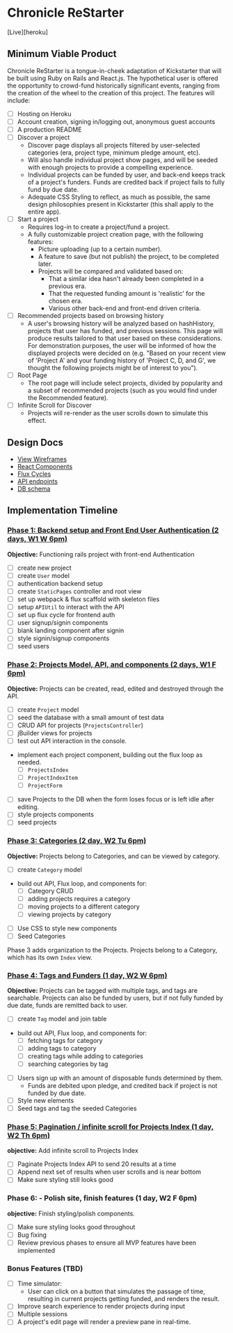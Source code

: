 # Chronicle ReStarter

[Live][heroku]

[Live]: http://www.chronicle-restarter.com

## Minimum Viable Product

Chronicle ReStarter is a tongue-in-cheek adaptation of Kickstarter that will be built using Ruby on Rails and React.js. The hypothetical user is offered the opportunity to crowd-fund historically significant events, ranging from the creation of the wheel to the creation of this project. The features will include:

- [ ] Hosting on Heroku
- [ ] Account creation, signing in/logging out, anonymous guest accounts
- [ ] A production README
- [ ] Discover a project
  - Discover page displays all projects filtered by user-selected categories (era, project type, minimum pledge amount, etc).
  - Will also handle individual project show pages, and will be seeded with enough projects to provide a compelling experience.
  - Individual projects can be funded by user, and back-end keeps track of a project's funders. Funds are credited back if project fails to fully fund by due date.
  - Adequate CSS Styling to reflect, as much as possible, the same design philosophies present in Kickstarter (this shall apply to the entire app).
- [ ] Start a project
  - Requires log-in to create a project/fund a project.
  - A fully customizable project creation page, with the following features:
    - Picture uploading (up to a certain number).
    - A feature to save (but not publish) the project, to be completed later.
    - Projects will be compared and validated based on:
      - That a similar idea hasn't already been completed in a previous era.
      - That the requested funding amount is 'realistic' for the chosen era.
      - Various other back-end and front-end driven criteria.
- [ ] Recommended projects based on browsing history
  - A user's browsing history will be analyzed based on hashHistory, projects that user has funded, and previous sessions. This page will produce results tailored to that user based on these considerations. For demonstration purposes, the user will be informed of how the displayed projects were decided on (e.g. "Based on your recent view of 'Project A' and your funding history of 'Project C, D, and G', we thought the following projects might be of interest to you").
- [ ] Root Page
  - The root page will include select projects, divided by popularity and a subset of recommended projects (such as you would find under the Recommended feature).
- [ ] Infinite Scroll for Discover
  - Projects will re-render as the user scrolls down to simulate this effect.

## Design Docs
* [View Wireframes][views]
* [React Components][components]
* [Flux Cycles][flux-cycles]
* [API endpoints][api-endpoints]
* [DB schema][schema]

[views]: docs/views.md
[components]: docs/components.md
[flux-cycles]: docs/flux-cycles.md
[api-endpoints]: docs/api-endpoints.md
[schema]: docs/schema.md

## Implementation Timeline

### [Phase 1: Backend setup and Front End User Authentication (2 days, W1 W 6pm)][phase-one]

**Objective:** Functioning rails project with front-end Authentication

- [ ] create new project
- [ ] create `User` model
- [ ] authentication backend setup
- [ ] create `StaticPages` controller and root view
- [ ] set up webpack & flux scaffold with skeleton files
- [ ] setup `APIUtil` to interact with the API
- [ ] set up flux cycle for frontend auth
- [ ] user signup/signin components
- [ ] blank landing component after signin
- [ ] style signin/signup components
- [ ] seed users

### [Phase 2: Projects Model, API, and components (2 days, W1 F 6pm)][phase-two]

**Objective:** Projects can be created, read, edited and destroyed through the API.

- [ ] create `Project` model
- [ ] seed the database with a small amount of test data
- [ ] CRUD API for projects (`ProjectsController`)
- [ ] jBuilder views for projects
- [ ] test out API interaction in the console.
- implement each project component, building out the flux loop as needed.
  - [ ] `ProjectsIndex`
  - [ ] `ProjectIndexItem`
  - [ ] `ProjectForm`
- [ ] save Projects to the DB when the form loses focus or is left idle after editing.
- [ ] style projects components
- [ ] seed projects

### [Phase 3: Categories (2 day, W2 Tu 6pm)][phase-three]

**Objective:** Projects belong to Categories, and can be viewed by category.

- [ ] create `Category` model
- build out API, Flux loop, and components for:
  - [ ] Category CRUD
  - [ ] adding projects requires a category
  - [ ] moving projects to a different category
  - [ ] viewing projects by category
- [ ] Use CSS to style new components
- [ ] Seed Categories

Phase 3 adds organization to the Projects. Projects belong to a Category, which has its own `Index` view.

### [Phase 4: Tags and Funders (1 day, W2 W 6pm)][phase-four]

**Objective:** Projects can be tagged with multiple tags, and tags are searchable. Projects can also be funded by users, but if not fully funded by due date, funds are remitted back to user.

- [ ] create `Tag` model and join table
- build out API, Flux loop, and components for:
  - [ ] fetching tags for category
  - [ ] adding tags to category
  - [ ] creating tags while adding to categories
  - [ ] searching categories by tag
- [ ] Users sign up with an amount of disposable funds determined by them.
  - Funds are debited upon pledge, and credited back if project is not funded by due date.
- [ ] Style new elements
- [ ] Seed tags and tag the seeded Categories

### [Phase 5: Pagination / infinite scroll for Projects Index (1 day, W2 Th 6pm)][phase-five]

**objective:** Add infinite scroll to Projects Index

- [ ] Paginate Projects Index API to send 20 results at a time
- [ ] Append next set of results when user scrolls and is near bottom
- [ ] Make sure styling still looks good

### Phase 6: - Polish site, finish features (1 day, W2 F 6pm)

**objective:** Finish styling/polish components.

- [ ] Make sure styling looks good throughout
- [ ] Bug fixing
- [ ] Review previous phases to ensure all MVP features have been implemented

### Bonus Features (TBD)
- [ ] Time simulator:
  - User can click on a button that simulates the passage of time, resulting in current projects getting funded, and renders the result.
- [ ] Improve search experience to render projects during input
- [ ] Multiple sessions
- [ ] A project's edit page will render a preview pane in real-time.

[phase-one]: docs/phases/phase1.md
[phase-two]: docs/phases/phase2.md
[phase-three]: docs/phases/phase3.md
[phase-four]: docs/phases/phase4.md
[phase-five]: docs/phases/phase5.md
